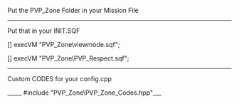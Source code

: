 Put the PVP_Zone Folder in your Mission File
_________________________________________________
Put that in your INIT.SQF

[] execVM "PVP_Zone\viewmode.sqf";

[] execVM "PVP_Zone\PVP_Respect.sqf";

__________________________________________________
Custom CODES for your config.cpp


_____ #include "PVP_Zone\PVP_Zone_Codes.hpp"___
